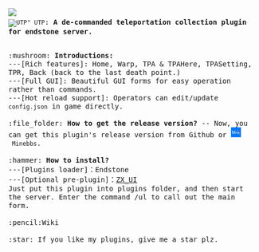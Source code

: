 <samp>
    <img src="https://capsule-render.vercel.app/api?type=waving&height=150&color=gradient&text=UTP&fontColor=0:8871e5,100:b678c4&fontSize=50&desc=A%20de-commanded%20teleportation%20collection%20plug-in.&descAlignY=80&descSize=20&animation=fadeIn" />
    <br ><code><img height="30" src="https://github.com/umarurize/UTP/blob/master/logo/UTP.png" alt=UTP" /></a>&nbsp;UTP</code>: <b>A de-commanded teleportation collection plugin for endstone server.</b> 
    <br />
  </samp>
 <p align="left">
  <samp>
    <br />:mushroom: <b>Introductions:</b>
    <br />---[Rich features]: Home, Warp, TPA & TPAHere, TPASetting, TPR, Back (back to the last death point.)
    <br />---[Full GUI]: Beautiful GUI forms for easy operation rather than commands.
    <br />---[Hot reload support]: Operators can edit/update <code>config.json</code> in game directly.
    <br />
    <br />:file_folder: <b>How to get the release version?</b> -- Now, you can get this plugin's release version from Github or <code><a href="https://www.minebbs.com/resources/authors/umaru.3812/"><img height="20" src="https://github.com/umarurize/umaru-cdn/blob/main/images/minebbs.png" alt=Minebbs" /></a>&nbsp;Minebbs</code>.
    <br />
    <br />:hammer: <b>How to install?</b>
    <br />---[Plugins loader]：Endstone
    <br />---[Optional pre-plugin]：<a href="https://www.minebbs.com/resources/zx_ui.9830/">ZX_UI</a>
    <br />Just put this plugin into plugins folder, and then start the server. Enter the command /ul to call out the main form.
    <br />
    <br />:pencil:Wiki
    <br />
    <br />:star: If you like my plugins, give me a star plz.
  </samp>
</p>




